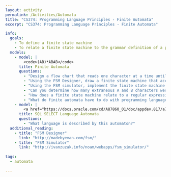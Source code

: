 ```yaml
---
layout: activity
permalink: /Activities/Automata
title: "CS374: Programming Language Principles - Finite Automata"
excerpt: "CS374: Programming Language Principles - Finite Automata"

info: 
  goals: 
    - To define a finite state machine 
    - To relate a finite state machine to the grammar definition of a programming language
  models:
    - model: |
        <code>(AB)*ABAB</code>
      title: Finite Automata
      questions:
        - "Design a flow chart that reads one character at a time until the sequence <code>ABAB</code> is found."
        - "Using the FSM Designer, draw a finite state machine that accepts the strings in the given by the regular language."
        - "Using the FSM simulator, implement the finite state machine to check and accept the appropriate strings in this language."
        - "Can you determine how many extraneous A and B characters were seen before reaching the accepting state?  If not, what additional information would be needed to do so?"
        - "How does a finite state machine relate to a regular expression?"
        - "What do finite automata have to do with programming languages?  Specifically, how can they help us to connect syntax with semantics?"
    - model: |
        <a href="https://docs.oracle.com/cd/A87860_01/doc/appdev.817/a77069/11_ele58.gif"><img alt="Oracle SQL Flowchart" src="https://docs.oracle.com/cd/A87860_01/doc/appdev.817/a77069/11_ele58.gif"></a>
      title: SQL SELECT Language Automata
      questions:
        - "What language is described by this automaton?" 
  additional_reading:
    - title: "FSM Designer"
      link: "http://madebyevan.com/fsm/"
    - title: "FSM Simulator"
      link: "http://ivanzuzak.info/noam/webapps/fsm_simulator/"
      
tags:
  - automata
  
---
```


